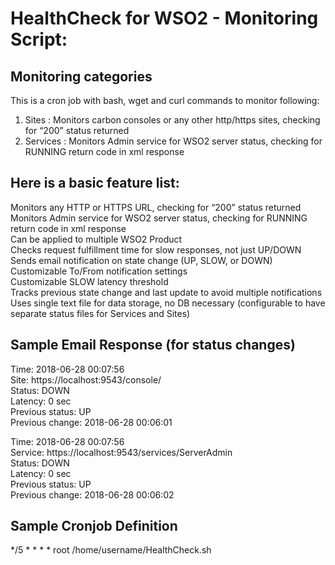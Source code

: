 # HealthCheck for WSO2 - Monitoring Script:

## Monitoring categories 

This is a cron job with bash, wget and curl commands to monitor following:

1. Sites :  Monitors carbon consoles or any other http/https sites, checking for “200” status returned  
2. Services :  Monitors Admin service for WSO2 server status, checking for RUNNING return code in xml response  


## Here is a basic feature list:  
Monitors any HTTP or HTTPS URL, checking for “200” status returned  
Monitors Admin service for WSO2 server status, checking for RUNNING return code in xml response  
Can be applied to multiple WSO2 Product  
Checks request fulfillment time for slow responses, not just UP/DOWN  
Sends email notification on state change (UP, SLOW, or DOWN)  
Customizable To/From notification settings  
Customizable SLOW latency threshold  
Tracks previous state change and last update to avoid multiple notifications  
Uses single text file for data storage, no DB necessary (configurable to have separate status files for Services and Sites)  


## Sample Email Response (for status changes)  

Time: 2018-06-28 00:07:56  
Site: https://localhost:9543/console/  
Status: DOWN  
Latency: 0 sec  
Previous status: UP  
Previous change: 2018-06-28 00:06:01  

Time: 2018-06-28 00:07:56  
Service: https://localhost:9543/services/ServerAdmin  
Status: DOWN  
Latency: 0 sec  
Previous status: UP  
Previous change: 2018-06-28 00:06:02  


## Sample Cronjob Definition  
*/5 * * * * root /home/username/HealthCheck.sh  
